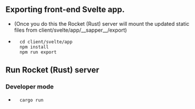 

## Exporting front-end Svelte app. 
- (Once you do this the Rocket (Rust) server will mount the updated static files from client/svelte/app/\_\_sapper\_\_/export)
- ```
    cd client/svelte/app
    npm install 
    npm run export

## Run Rocket (Rust) server 

### Developer mode
- ```
    cargo run


